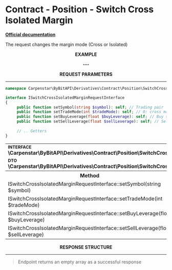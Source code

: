 # Contract - Position - Switch Cross Isolated Margin
<b>[Official documentation](https://bybit-exchange.github.io/docs/derivatives/contract/cross-isolated)</b>

<p>The request changes the margin mode (Cross or Isolated)</p>

<p align="center" width="100%"><b>EXAMPLE</b></p>

<p align="center" width="100%"><b> --- </b></p>


<p align="center" width="100%"><b>REQUEST PARAMETERS</b></p>

---

```php
namespace Carpenstar\ByBitAPI\Derivatives\Contract\Position\SwitchCrossIsolatedMargin\Interfaces;

interface ISwitchCrossIsolatedMarginRequestInterface
{
     public function setSymbol(string $symbol): self; // Trading pair
     public function setTradeMode(int $tradeMode): self; // 0: cross margin. 1: isolated margin
     public function setBuyLeverage(float $buyLeverage): self; // Buy side leverage. Make sure buyLeverage equals to sellLeverage
     public function setSellLeverage(float $sellLeverage): self; // Sell side leverage. Make sure buyLeverage equals to sellLeverage
    
     // .. Getters
}
```

<table style="width: 100%">
   <tr>
     <td colspan="3" style="text-align: left">
        <sup><b>INTERFACE</b></sup> <br />
        <b>\Carpenstar\ByBitAPI\Derivatives\Contract\Position\SwitchCrossIsolatedMargin\Interfaces\ISwitchCrossIsolatedMarginRequestInterface::class</b>
     </td>
   </tr>
   <tr>
     <td colspan="3" style="text-align: left">
        <sup><b>DTO</b></sup> <br />
        <b>\Carpenstar\ByBitAPI\Derivatives\Contract\Position\SwitchCrossIsolatedMargin\Request\SwitchCrossIsolatedMarginRequest::class</b>
     </td>
   </tr>
   <tr>
     <th style="width: 45%; text-align: center">Method</th>
     <th style="width: 5%; text-align: center">Required</th>
     <th style="width: 50%; text-align: center">Description</th>
   </tr>
   <tr>
     <td>ISwitchCrossIsolatedMarginRequestInterface::setSymbol(string $symbol)</td>
     <td><b>YES</b></td>
     <td>Trading pair</td>
   </tr>
   <tr>
     <td>ISwitchCrossIsolatedMarginRequestInterface::setTradeMode(int $tradeMode)</td>
     <td><b>YES</b></td>
     <td> 0: cross margin. 1: isolated margin </td>
   </tr>
   <tr>
     <td>ISwitchCrossIsolatedMarginRequestInterface::setBuyLeverage(float $buyLeverage)</td>
     <td><b>YES</b></td>
     <td> Buy side leverage. Make sure buyLeverage equals to sellLeverage </td>
   </tr>
   <tr>
     <td>ISwitchCrossIsolatedMarginRequestInterface::setSellLeverage(float $sellLeverage)</td>
     <td><b>YES</b></td>
     <td> Sell side leverage. Make sure buyLeverage equals to sellLeverage </td>
   </tr>
</table>

<p align="center" width="100%"><b>RESPONSE STRUCTURE</b></p>

---

> Endpoint returns an empty array as a successful response
